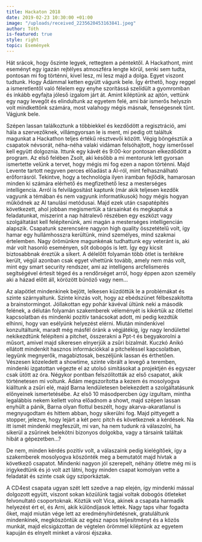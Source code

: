 ```yaml
---
title: Hackaton 2018
date: 2019-02-23 10:30:00 +01:00
image: "/uploads/received_2235620453163841.jpeg"
author: Tóth
is-featured: true
style: right
topic: Események
---
```


Hát srácok, hogy őszinte legyek, rettegtem a péntektől. A Hackathont, mint eseményt egy igazán rejtélyes atmoszféra lengte körül, senki sem tudta, pontosan mi fog történni, kivel lesz, mi lesz majd a dolga. Egyet viszont tudtunk. Hogy Ádámmal ketten együtt vágunk bele. Így érthető, hogy reggel a ismeretlentől való félelem egy enyhe szorítássá szelídült a gyomromban és inkább egyfajta jóleső izgalom járt át. Amint kiléptünk az ajtón, vettünk egy nagy levegőt és elindultunk az egyetem felé, ami bár ismerős helyszín volt mindkettőnk számára, most valahogy mégis másnak, fenségesnek tűnt. Vágjunk bele.

Szépen lassan találkoztunk a többiekkel és kezdődött a regisztráció, ami hála a szervezőknek, villámgyorsan le is ment, mi pedig ott találtuk magunkat a Hackathon teljes értékű résztvevői között. Végig böngésztük a csapatok névsorát, néha-néha valaki vidáman felsóhajtott, hogy ismerőssel kell együtt dolgoznia. Ittunk egy kávét és 9:00-kor pontosan elkezdődött a program. Az első felében Zsolt, aki később a mi mentorunk lett gyorsan ismertette velünk a tervet, hogy mégis mi fog ezen a napon történni. Majd Levente tartott negyven perces előadást a AI-ról, mint felhasználható erőforrásról. Tekintve, hogy a technológia ilyen iramban fejlődik, hamarosan minden ki számára elérhető és megfizethető lesz a mesterséges intelligencia. Arról is felvilágosítást kaptunk (már akik teljesen kezdők vagyunk a témában és nem vagyunk informatikusok) hogy mégis hogyan működnek az AI tanulási metódusai. Majd ezek után csapatépítés következett, ahol jobban megismertük a társainkat és megkaptuk a feladatunkat, miszerint a nap hátralevő részében egy eszközt vagy szolgáltatást kell felépítenünk, ami magán a mesterséges intelligencián alapszik. Csapatunk szerencsére nagyon high quality összetételű volt, így hamar egy hullámhosszra kerültünk, mind személyes, mind szakmai értelemben. Nagy örömünkre magunkénak tudhattunk egy veteránt is, aki már volt hasonló eseményen, sőt dobogós is lett. Így egy kicsit biztosabbnak éreztük a sikert. A délelőtt folyamán több ötlet is terítékre került, végül azonban csak egyet vihettünk tovább, amely nem más volt, mint egy smart security rendszer, ami az intelligens arcfelismerés segítségével értesít téged és a rendőrséget arról, hogy éppen azon személy aki a házad előtt áll, körözött bűnöző vagy nem...

Az alapötlet mindenkinek bejött, lelkesen küzdöttük le a problémákat és szinte szárnyaltunk. Szinte kínzás volt, hogy az ebédszünet félbeszakította a brainstormingot. Jóllakottan egy pohár kávéval ültünk neki a második felének, a délután folyamán szakemberek véleményét is kikértük az ötlettel kapcsolatban és mindenki pozitív tanácsokat adott, mi pedig kezdtük elhinni, hogy van esélyünk helyezést elérni. Miután mindenkivel konzultáltunk, maradt még másfél óránk a végjátékig, így nagy lendülettel nekikezdtünk felépíteni a pitchet, összerakni a Ppt-t és begyakorolni a műsort, amivel majd sikeresen elnyerjük a zsűri bizalmát. Kuczkó Anikó ellátott mindenkit hasznos információkkal a pitcheléssel kapcsolatban, legyünk megnyerők, magabiztosak, beszéljünk lassan és érthetően. Vészesen közeledett a showtime, szinte vibrált a levegő a teremben, mindenki izgatottan végezte el az utolsó simításokat a projektjén és egyszer csak ütött az óra. Négykor pontban felszólították az első csapatot, akik történetesen mi voltunk. Ádám megszorította a kezem és mosolyogva kiálltunk a zsűri elé, majd Barna lendületesen belekezdett a szolgáltatásunk előnyeinek ismertetésébe. Az első 10 másodpercben úgy izgultam, mintha legalábbis nekem kellett volna előadnom a showt, majd szépen lassan enyhült a pánik, Barna olyan flottul beszélt, hogy akarva-akaratlanul is megnyugodtam és hittem abban, hogy sikerülni fog. Majd pittyegett a stopper, jelezve, hogy lejárt a két perc pitch és következnek a kérdések. Na itt ismét mindenki megfeszült, mi van, ha nem tudunk rá válaszolni, ha sikerül a zsűrinek belekötni bizonyos dolgokba, vagy a társaink találtak hibát a gépezetben...?

De nem, minden kérdés pozitív volt, a válaszaink pedig kielégítőek, így a szakemberek mosolyogva köszönték meg a bemutatót majd hívtak a következő csapatot. Mindenki nagyon jól szerepelt, néhány ötletre még mi is irigykedtünk és jó volt azt látni, hogy minden csapat komolyan vette a feladatát és szinte csak úgy sziporkáztak. 

A CD4est csapata ugyan szét lett szedve a nap elején, így mindenki mással dolgozott együtt, viszont sokan közülünk tagjai voltak dobogós ötleteket felvonultató csoportoknak. Köztük volt Vica, akinek a csapata harmadik helyezést ért el, és Arni, akik különdíjasok lettek. Nagy taps vihar fogadta őket, majd miután vége lett az eredményhirdetésnek, gratuláltunk mindenkinek, megköszöntük az egész napos teljesítményt és a közös munkát, majd elcsigázottan de végtelen örömmel kiléptünk az egyetem kapuján és elnyelt minket a városi éjszaka.